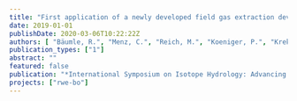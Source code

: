 ```yaml
---
title: "First application of a newly developed field gas extraction device to date old groundwater"
date: 2019-01-01
publishDate: 2020-03-06T10:22:22Z
authors: [ "Bäumle, R.", "Menz, C.", "Reich, M.", "Koeniger, P.", "Krekeler, T." ]
publication_types: ["1"]
abstract: ""
featured: false
publication: "*International Symposium on Isotope Hydrology: Advancing the Understanding of Water Cycle Processes CN-271*"
projects: ["rwe-bo"]
---
```


